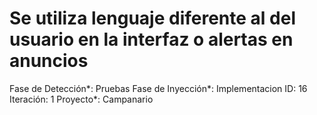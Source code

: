 # Se utiliza lenguaje diferente al del usuario en la interfaz o alertas en anuncios

Fase de Detección*: Pruebas
Fase de Inyección*: Implementacion
ID: 16
Iteración: 1
Proyecto*: Campanario